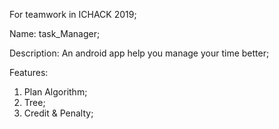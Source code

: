For teamwork in ICHACK 2019;

Name: task_Manager;

Description: An android app help you manage your time better;

Features:

  1. Plan Algorithm;
  2. Tree;
  3. Credit & Penalty;
